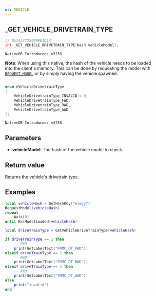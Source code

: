```yaml
---
ns: VEHICLE
---
```

## _GET_VEHICLE_DRIVETRAIN_TYPE

```c
// 0x1423725069EE1D14
int _GET_VEHICLE_DRIVETRAIN_TYPE(Hash vehicleModel);
```

```
NativeDB Introduced: v3258
```

**Note**: When using this native, the hash of the vehicle needs to be loaded into the client's memory. This can be done by requesting the model with [`REQUEST_MODEL`](#_0x963D27A58DF860AC) or by simply having the vehicle spawned.

```c

enum eVehicleDrivetrainType
{
	VehicleDrivetrainType_INVALID = 0,
	VehicleDrivetrainType_FWD,
	VehicleDrivetrainType_RWD,
	VehicleDrivetrainType_AWD
};
```

```
NativeDB Introduced: v3258
```

## Parameters
* **vehicleModel**: The hash of the vehicle model to check.

## Return value
Returns the vehicle's drivetrain type.

## Examples
```lua
local vehicleHash = GetHashKey("elegy")
RequestModel(vehicleHash)
repeat
    Wait(0)
until HasModelLoaded(vehicleHash)

local driveTrainType = GetVehicleDriveTrainType(vehicleHash)

if driveTrainType == 1 then
    -- FWD
    print(GetLabelText("FMMC_DT_FWD"))
elseif driveTrainType == 2 then
    -- RWD
    print(GetLabelText("FMMC_DT_RWD"))
elseif driveTrainType == 3 then
    -- AWD
    print(GetLabelText("FMMC_DT_AWD"))
else
    print("invalid")
end
```